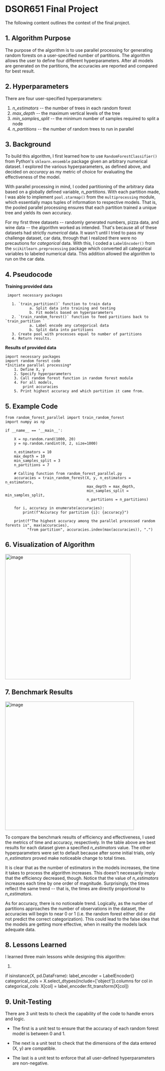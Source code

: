 # DSOR651 Final Project
The following content outlines the context of the final project.  

## 1. Algorithm Purpose
The purpose of the algorithm is to use parallel processing for generating random forests on a user-specified number of partitions.  The algorithm allows the user to define four different hyperparameters.  After all models are generated on the partitions, the accuracies are reported and compared for best result.  

## 2. Hyperparameters
There are four user-specified hyperparameters:

1.    *n_estimators* --   the number of trees in each random forest
2.    *max_depth* --  the maximum vertical levels of the tree
3.    *min_samples_split* --  the minimum number of samples required to split a node
4.    *n_partitions* --  the number of random trees to run in parallel

## 3. Background
To build this algorithm, I first learned how to use `RandomForestClassifier()` from Python's `sklearn.ensemble` package given an arbitrary numerical dataset. I explored the various hyperparameters, as defined above, and decided on *accuracy* as my metric of choice for evaluating the effectiveness of the model.

With parallel processing in mind, I coded partitioning of the arbitrary data based on a globally defined variable, *n_partitions*.  With each partition made, I was able to implement `pool.starmap()` from the `multiprocessing` module, which essentially maps tuples of information to respective models.  That is, the pooled parallel processing ensures that each partition trained a unique tree and yields its own accuracy.  

For my first three datasets -- randomly generated numbers, pizza data, and wine data -- the algorithm worked as intended.  That's because all of these datasets had strictly *numerical* data.  It wasn't until I tried to pass my challenge dataset, car data, through that I realized there were no precautions for *categorical* data.  With this, I coded a `LabelEncoder()` from the `scikitlearn.preprocessing` package which converted all categorical variables to labeled numerical data.  This addition allowed the algorithm to run on the car data.  

## 4. Pseudocode

   **Training provided data**

     import necessary packages
     
       1. `train_partition()` function to train data
               a. Split data into training and testing
               b. Fit models based on hyperparameters
       2. `train_random_forest()` function to feed partitions back to `train_partition `
               a. Label encode any categorical data
               b. Split data into partitions
       3. Create pool with processes equal to number of partitions
       4. Return results.

   **Results of provided data**
   
    import necessary packages
    import random forest code
    *Initiate parallel processing*
        1. Define X, y
        2. Specify hyperparameters
        3. Call random forest function in random forest module
        4. For all models,
            print accuracies
        5. Print highest accuracy and which partition it came from.

## 5. Example Code

    from random_forest_parallel import train_random_forest
    import numpy as np

    if __name__ == '__main__':

        X = np.random.rand(1000, 20)
        y = np.random.randint(0, 2, size=1000)
    
        n_estimators = 10 
        max_depth = 10
        min_samples_split = 3
        n_partitions = 7
    
        # Calling function from random_forest_parallel.py
        accuracies = train_random_forest(X, y, n_estimators = n_estimators, 
                                         max_depth = max_depth, 
                                         min_samples_split = min_samples_split, 
                                         n_partitions = n_partitions)
    
        for i, accuracy in enumerate(accuracies):
            print(f"Accuracy for partition {i}: {accuracy}")
            
        print(f"The highest accuracy among the parallel processed random forests is", max(accuracies),
              "from partition", accuracies.index(max(accuracies)), ".")

## 6. Visualization of Algorithm

<img width="407" alt="image" src="https://github.com/mollymori3/DSOR651_project/assets/144690206/655ec083-e605-492f-bb0e-7b518c024479">


## 7. Benchmark Results

<img width="418" alt="image" src="https://github.com/mollymori3/DSOR651_project/assets/144690206/24df10f9-68c6-4ffa-a75b-802097fd790e">

To compare the benchmark results of efficiency and effectiveness, I used the metrics of time and accuracy, respectively.  In the table above are best results for each dataset given a specified *n_estimators* value.  The other hyperparameters were set to default because after some initial trials, only *n_estimators* proved make noticeable change to total times.  

It is clear that as the number of estimators in the models increases, the time it takes to process the algorithm increases.  This doesn't necessarily imply that the efficiency decreased, though.  Notice that the value of *n_estimators* increases each time by one order of magnitude.  Surprisingly, the times reflect the same trend -- that is, the times are directly proportional to *n_estimators*.  

As for accuracy, there is no noticeable trend.  Logically, as the number of partitions approaches the number of observations in the dataset, the accuracies will begin to near 0 or 1 (i.e. the random forest either did or did not predict the correct categorization).  This could lead to the false idea that the models are getting more effective, when in reality the models lack adequate data.

## 8. Lessons Learned

I learned three main lessons while designing this algorithm:

1. 

 if isinstance(X, pd.DataFrame):
        label_encoder = LabelEncoder()
        categorical_cols = X.select_dtypes(include=['object']).columns
        for col in categorical_cols:
            X[col] = label_encoder.fit_transform(X[col])

## 9. Unit-Testing
There are 3 unit tests to check the capability of the code to handle errors and logic.  
- The first is a unit test to ensure that the accuracy of each random forest model is between 0 and 1.

- The next is a unit test to check that the dimensions of the data entered (X, y) are compatible.

- The last is a unit test to enforce that all user-defined hyperparameters are non-negative. 
